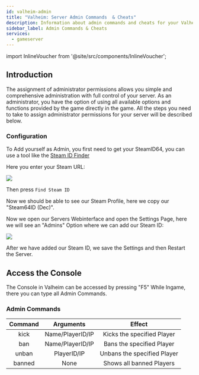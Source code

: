 ```yaml
---
id: valheim-admin
title: "Valheim: Server Admin Commands  & Cheats"
description: Information about admin commands and cheats for your Valheim server from ZAP-Hosting 
sidebar_label: Admin Commands & Cheats
services:
  - gameserver
---
```


import InlineVoucher from '@site/src/components/InlineVoucher';

## Introduction
The assignment of administrator permissions allows you simple and comprehensive administration with full control of your server. As an administrator, you have the option of using all available options and functions provided by the game directly in the game. All the steps you need to take to assign administrator permissions for your server will be described below. 
<InlineVoucher />

### Configuration
To Add yourself as Admin, you first need to get your SteamID64, you can use a tool like the [Steam ID Finder](https://steamidfinder.com/)

Here you enter your Steam URL:

![](https://screensaver01.zap-hosting.com/index.php/s/e8H8Y4P9ojW9sD2/preview)

Then press `Find Steam ID`

Now we should be able to see our Steam Profile, here we copy our "Steam64ID (Dec)".

Now we open our Servers Webinterface and open the Settings Page, here we will see an "Admins" Option where we can add our Steam ID:

![](https://screensaver01.zap-hosting.com/index.php/s/aJkGRMcmWrnZyiM/preview)


After we have added our Steam ID, we save the Settings and then Restart the Server.

## Access the Console

The Console in Valheim can be accessed by pressing "F5" While Ingame, there you can type all Admin Commands.


### Admin Commands

|  Command   |           Arguments          |                  Effect               |
| :--------: | :--------------------------: |  :---------------------------------:  |
|   kick     |        Name/PlayerID/IP      |     Kicks the specified Player        |
|   ban      |        Name/PlayerID/IP      |     Bans the specified Player         |
|   unban    |        PlayerID/IP           |     Unbans the specified Player       |
|   banned   |           None               |    Shows all banned Players           |

<InlineVoucher />

